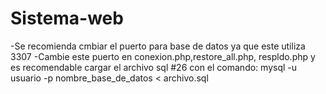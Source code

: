 # Sistema-web
-Se recomienda cmbiar el puerto para base de datos ya que este utiliza 3307
-Cambie este puerto en conexion.php,restore_all.php, respldo.php
y es recomendable cargar el archivo sql #26 con el comando:
mysql -u usuario -p nombre_base_de_datos < archivo.sql

